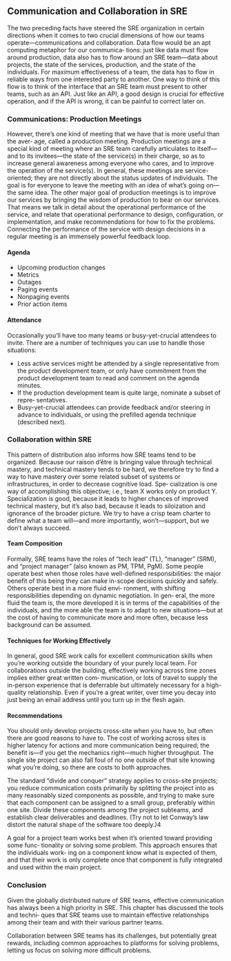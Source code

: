 ## Communication and Collaboration in SRE

The two preceding facts have steered the SRE organization in certain directions when it comes to two crucial dimensions of how our teams operate—communications and collaboration. Data flow would be an apt computing metaphor for our communica‐ tions: just like data must flow around production, data also has to flow around an SRE team—data about projects, the state of the services, production, and the state of the individuals. For maximum effectiveness of a team, the data has to flow in reliable ways from one interested party to another. One way to think of this flow is to think of the interface that an SRE team must present to other teams, such as an API. Just like an API, a good design is crucial for effective operation, and if the API is wrong, it can be painful to correct later on.

### Communications: Production Meetings

However, there’s one kind of meeting that we have that is more useful than the aver‐ age, called a production meeting. Production meetings are a special kind of meeting where an SRE team carefully articulates to itself—and to its invitees—the state of the service(s) in their charge, so as to increase general awareness among everyone who cares, and to improve the operation of the service(s). In general, these meetings are service-oriented; they are not directly about the status updates of individuals. The goal is for everyone to leave the meeting with an idea of what’s going on—the same idea. The other major goal of production meetings is to improve our services by bringing the wisdom of production to bear on our services. That means we talk in detail about the operational performance of the service, and relate that operational performance to design, configuration, or implementation, and make recommendations for how to fix the problems. Connecting the performance of the service with design decisions in a regular meeting is an immensely powerful feedback loop.


#### Agenda

- Upcoming production changes
- Metrics
- Outages
- Paging events
- Nonpaging events
- Prior action items

#### Attendance

Occasionally you’ll have too many teams or busy-yet-crucial attendees to invite. There are a number of techniques you can use to handle those situations:
- Less active services might be attended by a single representative from the product development team, or only have commitment from the product development team to read and comment on the agenda minutes.
- If the production development team is quite large, nominate a subset of repre‐ sentatives.
- Busy-yet-crucial attendees can provide feedback and/or steering in advance to individuals, or using the prefilled agenda technique (described next).

### Collaboration within SRE

This pattern of distribution also informs how SRE teams tend to be organized. Because our raison d’être is bringing value through technical mastery, and technical mastery tends to be hard, we therefore try to find a way to have mastery over some related subset of systems or infrastructures, in order to decrease cognitive load. Spe‐ cialization is one way of accomplishing this objective; i.e., team X works only on product Y. Specialization is good, because it leads to higher chances of improved technical mastery, but it’s also bad, because it leads to siloization and ignorance of the broader picture. We try to have a crisp team charter to define what a team will—and more importantly, won’t—support, but we don’t always succeed.

#### Team Composition

Formally, SRE teams have the roles of “tech lead” (TL), “manager” (SRM), and “project manager” (also known as PM, TPM, PgM). Some people operate best when those roles have well-defined responsibilities: the major benefit of this being they can make in-scope decisions quickly and safely. Others operate best in a more fluid envi‐ ronment, with shifting responsibilities depending on dynamic negotiation. In gen‐ eral, the more fluid the team is, the more developed it is in terms of the capabilities of the individuals, and the more able the team is to adapt to new situations—but at the cost of having to communicate more and more often, because less background can be assumed.

#### Techniques for Working Effectively

In general, good SRE work calls for excellent communication skills when you’re working outside the boundary of your purely local team. For collaborations outside the building, effectively working across time zones implies either great written com‐ munication, or lots of travel to supply the in-person experience that is deferrable but
ultimately necessary for a high-quality relationship. Even if you’re a great writer, over time you decay into just being an email address until you turn up in the flesh again.

#### Recommendations

You should only develop projects cross-site when you have to, but often there are good reasons to have to. The cost of working across sites is higher latency for actions and more communication being required; the benefit is—if you get the mechanics right—much higher throughput. The single site project can also fall foul of no one outside of that site knowing what you’re doing, so there are costs to both approaches.

The standard “divide and conquer” strategy applies to cross-site projects; you reduce communication costs primarily by splitting the project into as many reasonably sized components as possible, and trying to make sure that each component can be assigned to a small group, preferably within one site. Divide these components among the project subteams, and establish clear deliverables and deadlines. (Try not to let Conway’s law distort the natural shape of the software too deeply.)4

A goal for a project team works best when it’s oriented toward providing some func‐ tionality or solving some problem. This approach ensures that the individuals work‐ ing on a component know what is expected of them, and that their work is only complete once that component is fully integrated and used within the main project.


### Conclusion

Given the globally distributed nature of SRE teams, effective communication has always been a high priority in SRE. This chapter has discussed the tools and techni‐ ques that SRE teams use to maintain effective relationships among their team and with their various partner teams.

Collaboration between SRE teams has its challenges, but potentially great rewards, including common approaches to platforms for solving problems, letting us focus on solving more difficult problems.


























